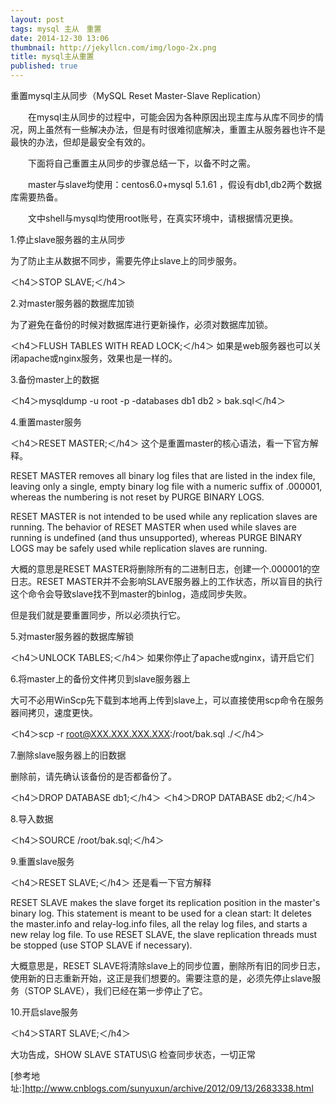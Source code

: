 ```yaml
---
layout: post
tags: mysql 主从　重置
date: 2014-12-30 13:06
thumbnail: http://jekyllcn.com/img/logo-2x.png
title: mysql主从重置
published: true
---
```


重置mysql主从同步（MySQL Reset Master-Slave Replication）

　　在mysql主从同步的过程中，可能会因为各种原因出现主库与从库不同步的情况，网上虽然有一些解决办法，但是有时很难彻底解决，重置主从服务器也许不是最快的办法，但却是最安全有效的。

　　下面将自己重置主从同步的步骤总结一下，以备不时之需。

　　master与slave均使用：centos6.0+mysql 5.1.61 ，假设有db1,db2两个数据库需要热备。

　　文中shell与mysql均使用root账号，在真实环境中，请根据情况更换。 

 

1.停止slave服务器的主从同步

为了防止主从数据不同步，需要先停止slave上的同步服务。

＜h4＞STOP SLAVE;＜/h4＞
 

2.对master服务器的数据库加锁

为了避免在备份的时候对数据库进行更新操作，必须对数据库加锁。

＜h4＞FLUSH TABLES WITH READ LOCK;＜/h4＞
如果是web服务器也可以关闭apache或nginx服务，效果也是一样的。

 

3.备份master上的数据

＜h4＞mysqldump -u root -p -databases db1 db2 > bak.sql＜/h4＞
 

4.重置master服务

＜h4＞RESET MASTER;＜/h4＞
这个是重置master的核心语法，看一下官方解释。

RESET MASTER removes all binary log files that are listed in the index file, leaving only a single, empty binary log file with a numeric suffix of .000001, whereas the numbering is not reset by PURGE BINARY LOGS.

RESET MASTER is not intended to be used while any replication slaves are running. The behavior of RESET MASTER when used while slaves are running is undefined (and thus unsupported), whereas PURGE BINARY LOGS may be safely used while replication slaves are running.

大概的意思是RESET MASTER将删除所有的二进制日志，创建一个.000001的空日志。RESET MASTER并不会影响SLAVE服务器上的工作状态，所以盲目的执行这个命令会导致slave找不到master的binlog，造成同步失败。

但是我们就是要重置同步，所以必须执行它。

 

5.对master服务器的数据库解锁

＜h4＞UNLOCK TABLES;＜/h4＞
如果你停止了apache或nginx，请开启它们

 

6.将master上的备份文件拷贝到slave服务器上

大可不必用WinScp先下载到本地再上传到slave上，可以直接使用scp命令在服务器间拷贝，速度更快。

＜h4＞scp -r root@XXX.XXX.XXX.XXX:/root/bak.sql ./＜/h4＞
 

7.删除slave服务器上的旧数据

删除前，请先确认该备份的是否都备份了。

＜h4＞DROP DATABASE db1;＜/h4＞
＜h4＞DROP DATABASE db2;＜/h4＞
 

8.导入数据

＜h4＞SOURCE /root/bak.sql;＜/h4＞
 

9.重置slave服务

＜h4＞RESET SLAVE;＜/h4＞
还是看一下官方解释

RESET SLAVE makes the slave forget its replication position in the master's binary log. This statement is meant to be used for a clean start: It deletes the master.info and relay-log.info files, all the relay log files, and starts a new relay log file. To use RESET SLAVE, the slave replication threads must be stopped (use STOP SLAVE if necessary).

大概意思是，RESET SLAVE将清除slave上的同步位置，删除所有旧的同步日志，使用新的日志重新开始，这正是我们想要的。需要注意的是，必须先停止slave服务（STOP SLAVE），我们已经在第一步停止了它。

 

10.开启slave服务

＜h4＞START SLAVE;＜/h4＞
 

大功告成，SHOW SLAVE STATUS\G 检查同步状态，一切正常

[参考地址:]http://www.cnblogs.com/sunyuxun/archive/2012/09/13/2683338.html
